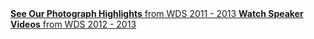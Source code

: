 <a href="https://www.flickr.com/photos/chrisguillebeau/collections/" class="sidebar-button" id="button-photography-highlights">
	<b>See Our Photograph Highlights</b>
	from WDS 2011 - 2013
</a>
<a href="https://vimeo.com/album/2851823" class="sidebar-button" id="button-speaker-videos">
	<b>Watch Speaker Videos</b>
	from WDS 2012 - 2013
</a>
